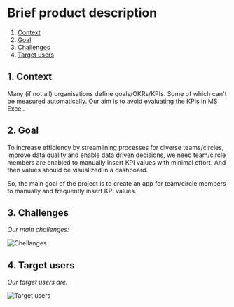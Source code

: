 # Brief product description

1. [Context](#1-context)
2. [Goal](#2-goal) 
3. [Challenges](#3-challenges)
4. [Target users](#4-target-users)

## 1. Context

Many (if not all) organisations define goals/OKRs/KPIs. Some of which can't be measured automatically.
Our aim is to avoid evaluating the KPIs in MS Excel.

## 2. Goal

To increase efficiency by streamlining processes for diverse teams/circles, improve data quality and enable data driven decisions,
we need team/circle members are enabled to manually insert KPI values with minimal effort. 
And then values should be visualized in a dashboard.

So, the main goal of the project is to create an app for team/circle members to manually and frequently insert KPI values.

## 3. Challenges

*Our main challenges:*

![Chellanges](/assets/challenges.png)

## 4. Target users

*Our target users are:*

![Target users](/assets/users.png)

